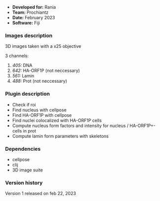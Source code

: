 * **Developed for:** Rania
* **Team:** Prochiantz
* **Date:** February 2023
* **Software:** Fiji


### Images description

3D images taken with a x25 objective

3 channels:
  1. *405:* DNA
  2. *642:* HA-ORF1P (not neccessary)
  3. *561:* Lamin
  4. *488:* Prot (not neccessary)

### Plugin description

* Check if roi
* Find nucleus with cellpose
* Find HA-ORF1P with cellpose 
* Find nuclei colocalized with HA-ORF1P cells
* Compute nucleus form factors and intensity for nucleus / HA-ORF1P+- cells in prot
* Compute lamin form parameters with skeletons


### Dependencies

* cellpose
* clij
* 3D image suite

### Version history

Version 1 released on feb 22, 2023

